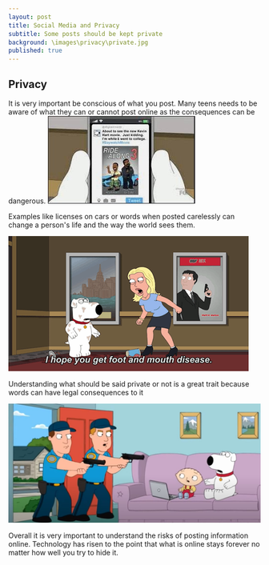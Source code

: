 ```yaml
---
layout: post
title: Social Media and Privacy
subtitle: Some posts should be kept private
background: \images\privacy\private.jpg
published: true
---
```

## Privacy
 It is very important be conscious of what you post. Many teens needs to be aware of what they can or cannot post online as the consequences can be dangerous. 
![first page](\images\privacy\first.jpg)

Examples like licenses on cars or words when posted carelessly can change a person's life and the way the world sees them.

![tweet page](\images\privacy\tweet.gif)

Understanding what should be said private or not is a great trait because words can have legal consequences to it 

 [![Internet Police](\images\privacy\internet_police.jpg)](https://youtu.be/2FqAts-HZ94)
 
 Overall it is very important to understand the risks of posting information online. Technology has risen to the point that what is online stays forever no matter how well you try to hide it. 